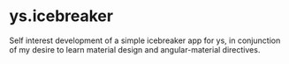 # ys.icebreaker
Self interest development of a simple icebreaker app for ys, in conjunction of my desire to learn material design and angular-material directives.
